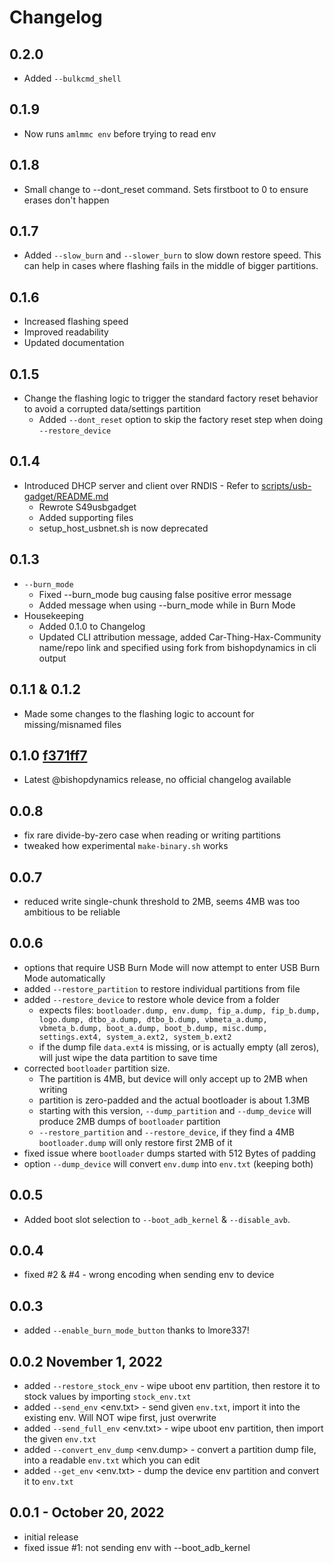 # Changelog

## 0.2.0
* Added `--bulkcmd_shell`

## 0.1.9
* Now runs `amlmmc env` before trying to read env

## 0.1.8
* Small change to --dont_reset command. Sets firstboot to 0 to ensure erases don't happen

## 0.1.7
* Added `--slow_burn` and `--slower_burn` to slow down restore speed. This can help in cases where flashing fails in the middle of
bigger partitions.

## 0.1.6
* Increased flashing speed
* Improved readability
* Updated documentation

## 0.1.5
* Change the flashing logic to trigger the standard factory reset behavior to avoid a corrupted data/settings partition
  * Added `--dont_reset` option to skip the factory reset step when doing `--restore_device`

## 0.1.4
* Introduced DHCP server and client over RNDIS - Refer to [scripts/usb-gadget/README.md](scripts/usb-gadget/README.md)
  * Rewrote S49usbgadget
  * Added supporting files
  * setup_host_usbnet.sh is now deprecated

## 0.1.3
* `--burn_mode`
  * Fixed --burn_mode bug causing false positive error message
  * Added message when using --burn_mode while in Burn Mode
* Housekeeping
  * Added 0.1.0 to Changelog
  * Updated CLI attribution message, added Car-Thing-Hax-Community name/repo link and specified using fork from bishopdynamics in cli output

## 0.1.1 & 0.1.2
* Made some changes to the flashing logic to account for missing/misnamed files

## 0.1.0 [f371ff7](https://github.com/bishopdynamics/superbird-tool/tree/f371ff715ee4b0ba4f689d9785a7513731242d38)
* Latest @bishopdynamics release, no official changelog available

## 0.0.8
* fix rare divide-by-zero case when reading or writing partitions
* tweaked how experimental `make-binary.sh` works

## 0.0.7
* reduced write single-chunk threshold to 2MB, seems 4MB was too ambitious to be reliable

## 0.0.6
* options that require USB Burn Mode will now attempt to enter USB Burn Mode automatically
* added `--restore_partition` to restore individual partitions from file
* added `--restore_device` to restore whole device from a folder
  * expects files: `bootloader.dump, env.dump, fip_a.dump, fip_b.dump, logo.dump, dtbo_a.dump, dtbo_b.dump, vbmeta_a.dump, vbmeta_b.dump, boot_a.dump, boot_b.dump, misc.dump, settings.ext4, system_a.ext2, system_b.ext2`
  * if the dump file `data.ext4` is missing, or is actually empty (all zeros), will just wipe the data partition to save time
* corrected `bootloader` partition size. 
  * The partition is 4MB, but device will only accept up to 2MB when writing
  * partition is zero-padded and the actual bootloader is about 1.3MB
  * starting with this version, `--dump_partition` and `--dump_device` will produce 2MB dumps of `bootloader` partition
  * `--restore_partition` and `--restore_device`, if they find a 4MB `bootloader.dump` will only restore first 2MB of it
* fixed issue where `bootloader` dumps started with 512 Bytes of padding
* option `--dump_device` will convert `env.dump` into `env.txt` (keeping both)

## 0.0.5
* Added boot slot selection to `--boot_adb_kernel` & `--disable_avb`.

## 0.0.4
* fixed #2 & #4 - wrong encoding when sending env to device

## 0.0.3
* added `--enable_burn_mode_button` thanks to lmore337!

## 0.0.2 November 1, 2022

* added `--restore_stock_env` - wipe uboot env partition, then restore it to stock values by importing `stock_env.txt`
* added `--send_env` <env.txt> - send given `env.txt`, import it into the existing env. Will NOT wipe first, just overwrite
* added `--send_full_env` <env.txt> - wipe uboot env partition, then import the given `env.txt`
* added `--convert_env_dump` <env.dump> - convert a partition dump file, into a readable `env.txt` which you can edit
* added `--get_env` <env.txt> - dump the device env partition and convert it to `env.txt` 


## 0.0.1 - October 20, 2022
* initial release
* fixed issue #1: not sending env with --boot_adb_kernel